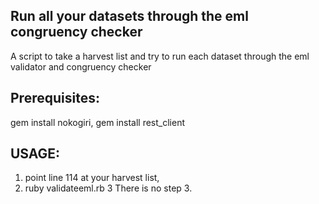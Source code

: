 Run all your datasets through the eml congruency checker
-------------------------------------------------------

A script to take a harvest list and try to run each dataset through the 
eml validator and congruency checker

Prerequisites:
-------------

gem install nokogiri, 
gem install rest_client

USAGE:
----------------------

1. point line 114 at your harvest list,
2. ruby validateeml.rb
3 There is no step 3.
